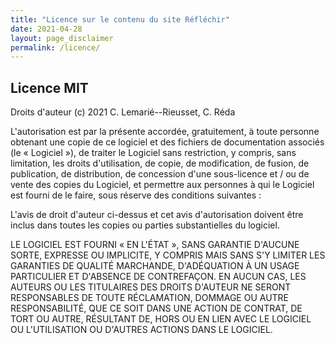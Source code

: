 ```yaml
---
title: "Licence sur le contenu du site Réfléchir"
date: 2021-04-28
layout: page_disclaimer
permalink: /licence/
---
```


## Licence MIT

Droits d'auteur (c) 2021 C. Lemarié--Rieusset, C. Réda

L'autorisation est par la présente accordée, gratuitement, à toute personne obtenant une copie de ce logiciel et des fichiers de documentation associés (le « Logiciel »), de traiter le Logiciel sans restriction, y compris, sans limitation, les droits d'utilisation, de copie, de modification, de fusion, de publication, de distribution, de concession d'une sous-licence et / ou de vente des copies du Logiciel, et permettre aux personnes à qui le Logiciel est fourni de le faire, sous réserve des conditions suivantes :

L'avis de droit d'auteur ci-dessus et cet avis d'autorisation doivent être inclus dans toutes les copies ou parties substantielles du logiciel.

LE LOGICIEL EST FOURNI « EN L'ÉTAT », SANS GARANTIE D'AUCUNE SORTE, EXPRESSE OU IMPLICITE, Y COMPRIS MAIS SANS S'Y LIMITER LES GARANTIES DE QUALITÉ MARCHANDE, D'ADÉQUATION À UN USAGE PARTICULIER ET D'ABSENCE DE CONTREFAÇON. EN AUCUN CAS, LES AUTEURS OU LES TITULAIRES DES DROITS D'AUTEUR NE SERONT RESPONSABLES DE TOUTE RÉCLAMATION, DOMMAGE OU AUTRE RESPONSABILITÉ, QUE CE SOIT DANS UNE ACTION DE CONTRAT, DE TORT OU AUTRE, RÉSULTANT DE, HORS OU EN LIEN AVEC LE LOGICIEL OU L'UTILISATION OU D'AUTRES ACTIONS DANS LE LOGICIEL.
